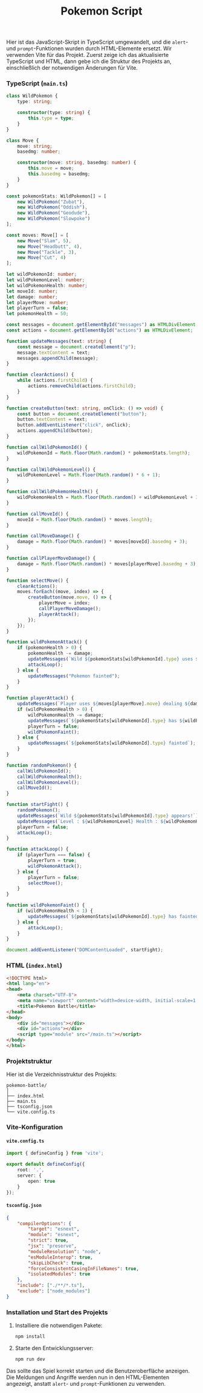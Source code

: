 ﻿--- 
title: Pokemon Script
sidebar_label: Pkmn III
sidebar_position: 721
---





Hier ist das JavaScript-Skript in TypeScript umgewandelt, und die `alert`- und `prompt`-Funktionen wurden durch HTML-Elemente ersetzt. Wir verwenden Vite für das Projekt. Zuerst zeige ich das aktualisierte TypeScript und HTML, dann gebe ich die Struktur des Projekts an, einschließlich der notwendigen Änderungen für Vite.

### TypeScript (`main.ts`)
```typescript
class WildPokemon {
    type: string;

    constructor(type: string) {
        this.type = type;
    }
}

class Move {
    move: string;
    basedmg: number;

    constructor(move: string, basedmg: number) {
        this.move = move;
        this.basedmg = basedmg;
    }
}

const pokemonStats: WildPokemon[] = [
    new WildPokemon("Zubat"),
    new WildPokemon("Oddish"),
    new WildPokemon("Geodude"),
    new WildPokemon("Slowpoke")
];

const moves: Move[] = [
    new Move("Slam", 5),
    new Move("Headbutt", 4),
    new Move("Tackle", 3),
    new Move("Cut", 4)
];

let wildPokemonId: number;
let wildPokemonLevel: number;
let wildPokemonHealth: number;
let moveId: number;
let damage: number;
let playerMove: number;
let playerTurn = false;
let pokemonHealth = 50;

const messages = document.getElementById("messages") as HTMLDivElement;
const actions = document.getElementById("actions") as HTMLDivElement;

function updateMessages(text: string) {
    const message = document.createElement("p");
    message.textContent = text;
    messages.appendChild(message);
}

function clearActions() {
    while (actions.firstChild) {
        actions.removeChild(actions.firstChild);
    }
}

function createButton(text: string, onClick: () => void) {
    const button = document.createElement("button");
    button.textContent = text;
    button.addEventListener("click", onClick);
    actions.appendChild(button);
}

function callWildPokemonId() {
    wildPokemonId = Math.floor(Math.random() * pokemonStats.length);
}

function callWildPokemonLevel() {
    wildPokemonLevel = Math.floor(Math.random() * 6 + 1);
}

function callWildPokemonHealth() {
    wildPokemonHealth = Math.floor(Math.random() + wildPokemonLevel + 3);
}

function callMoveId() {
    moveId = Math.floor(Math.random() * moves.length);
}

function callMoveDamage() {
    damage = Math.floor(Math.random() * moves[moveId].basedmg + 3);
}

function callPlayerMoveDamage() {
    damage = Math.floor(Math.random() * moves[playerMove].basedmg + 3);
}

function selectMove() {
    clearActions();
    moves.forEach((move, index) => {
        createButton(move.move, () => {
            playerMove = index;
            callPlayerMoveDamage();
            playerAttack();
        });
    });
}

function wildPokemonAttack() {
    if (pokemonHealth > 0) {
        pokemonHealth -= damage;
        updateMessages(`Wild ${pokemonStats[wildPokemonId].type} uses ${moves[moveId].move} dealing ${damage} damage!`);
        attackLoop();
    } else {
        updateMessages("Pokemon fainted");
    }
}

function playerAttack() {
    updateMessages(`Player uses ${moves[playerMove].move} dealing ${damage} damage!`);
    if (wildPokemonHealth > 0) {
        wildPokemonHealth -= damage;
        updateMessages(`${pokemonStats[wildPokemonId].type} has ${wildPokemonHealth} health remaining!`);
        playerTurn = false;
        wildPokemonFaint();
    } else {
        updateMessages(`${pokemonStats[wildPokemonId].type} fainted`);
    }
}

function randomPokemon() {
    callWildPokemonId();
    callWildPokemonHealth();
    callWildPokemonLevel();
    callMoveId();
}

function startFight() {
    randomPokemon();
    updateMessages(`Wild ${pokemonStats[wildPokemonId].type} appears!`);
    updateMessages(`Level : ${wildPokemonLevel} Health : ${wildPokemonHealth}`);
    playerTurn = false;
    attackLoop();
}

function attackLoop() {
    if (playerTurn === false) {
        playerTurn = true;
        wildPokemonAttack();
    } else {
        playerTurn = false;
        selectMove();
    }
}

function wildPokemonFaint() {
    if (wildPokemonHealth < 1) {
        updateMessages(`${pokemonStats[wildPokemonId].type} has fainted`);
    } else {
        attackLoop();
    }
}

document.addEventListener("DOMContentLoaded", startFight);
```

### HTML (`index.html`)
```html
<!DOCTYPE html>
<html lang="en">
<head>
    <meta charset="UTF-8">
    <meta name="viewport" content="width=device-width, initial-scale=1.0">
    <title>Pokemon Battle</title>
</head>
<body>
    <div id="messages"></div>
    <div id="actions"></div>
    <script type="module" src="/main.ts"></script>
</body>
</html>
```

### Projektstruktur
Hier ist die Verzeichnisstruktur des Projekts:
```
pokemon-battle/
│
├── index.html
├── main.ts
├── tsconfig.json
└── vite.config.ts
```

### Vite-Konfiguration

#### `vite.config.ts`
```typescript
import { defineConfig } from 'vite';

export default defineConfig({
    root: '.',
    server: {
        open: true
    }
});
```

#### `tsconfig.json`
```json
{
    "compilerOptions": {
        "target": "esnext",
        "module": "esnext",
        "strict": true,
        "jsx": "preserve",
        "moduleResolution": "node",
        "esModuleInterop": true,
        "skipLibCheck": true,
        "forceConsistentCasingInFileNames": true,
        "isolatedModules": true
    },
    "include": ["./**/*.ts"],
    "exclude": ["node_modules"]
}
```

### Installation und Start des Projekts
1. Installiere die notwendigen Pakete:
    ```sh
    npm install
    ```
2. Starte den Entwicklungsserver:
    ```sh
    npm run dev
    ```

Das sollte das Spiel korrekt starten und die Benutzeroberfläche anzeigen. Die Meldungen und Angriffe werden nun in den HTML-Elementen angezeigt, anstatt `alert`- und `prompt`-Funktionen zu verwenden.

